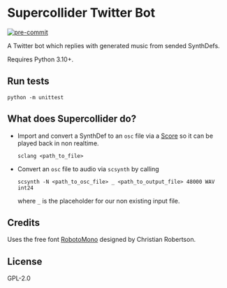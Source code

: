 # Supercollider Twitter Bot

[![pre-commit](https://github.com/capital-G/sc-twitter-bot/actions/workflows/pre-commit.yml/badge.svg)](https://github.com/capital-G/sc-twitter-bot/actions/workflows/pre-commit.yml)

A Twitter bot which replies with generated music from sended SynthDefs.

Requires Python 3.10+.

## Run tests

```shell
python -m unittest
```

## What does Supercollider do?

* Import and convert a SynthDef to an `osc` file via a [Score](https://doc.sccode.org/Classes/Score.html)
  so it can be played back in non realtime.

  ```shell
  sclang <path_to_file>
  ```

* Convert an `osc` file to audio via `scsynth` by calling

  ```shell
  scsynth -N <path_to_osc_file> _ <path_to_output_file> 48000 WAV int24
  ```

  where `_` is the placeholder for our non existing input file.

## Credits

Uses the free font [RobotoMono](https://github.com/googlefonts/RobotoMono) designed by Christian Robertson.

## License

GPL-2.0
